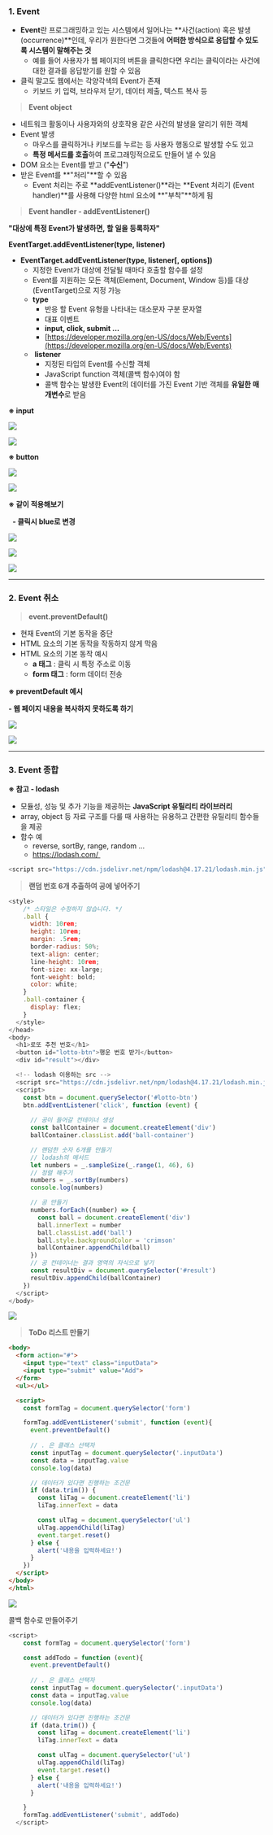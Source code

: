 
### **1. Event**

-   **Event**란 프로그래밍하고 있는 시스템에서 일어나는 **사건(action) 혹은 발생(occurrence)**인데, 우리가 원한다면 그것들에 **어떠한 방식으로 응답할 수 있도록 시스템이 말해주는 것**
    -   예를 들어 사용자가 웹 페이지의 버튼을 클릭한다면 우리는 클릭이라는 사건에 대한 결과를 응답받기를 원할 수 있음
-   클릭 말고도 웹에서는 각양각색의 Event가 존재
    -   키보드 키 입력, 브라우저 닫기, 데이터 제출, 텍스트 복사 등

> **Event object**

-   네트워크 활동이나 사용자와의 상호작용 같은 사건의 발생을 알리기 위한 객체
-   Event 발생
    -   마우스를 클릭하거나 키보드를 누르는 등 사용자 행동으로 발생할 수도 있고
    -   **특정 메서드를 호출**하여 프로그래밍적으로도 만들어 낼 수 있음
-   DOM 요소는 Event를 받고 ("**수신**")
-   받은 Event를 **"처리"**할 수 있음
    -   Event 처리는 주로 **addEventListener()**라는 **Event 처리기 (Event handler)**를 사용해 다양한 html 요소에 **"부착"**하게 됨

> **Event handler - addEventListener()**

**"대상에 특정 Event가 발생하면, 할 일을 등록하자"**

**EventTarget.addEventListener(type, listener)**

-   **EventTarget.addEventListener(type, listener[, options])**
    -   지정한 Event가 대상에 전달될 때마다 호출할 함수를 설정
    -   Event를 지원하는 모든 객체(Element, Document, Window 등)를 대상(EventTarget)으로 지정 가능
    -   **type**
        -   반응 할 Event 유형을 나타내는 대소문자 구분 문자열
        -   대표 이벤트
        -   **input, click, submit ...**
        -   [https://developer.mozilla.org/en-US/docs/Web/Events](https://developer.mozilla.org/en-US/docs/Web/Events)
    -    **listener**
        -   지정된 타입의 Event를 수신할 객체
        -   JavaScript function 객체(콜백 함수)여야 함
        -   콜백 함수는 발생한 Event의 데이터를 가진 Event 기반 객체를 **유일한 매개변수**로 받음

**※ input**

![](https://k.kakaocdn.net/dn/d1VeOx/btrPthEtRTH/OOG8RiqekUxIvazsPZxi81/img.png)

![](https://k.kakaocdn.net/dn/bcGbEC/btrPs3Nb7fs/kqVfBW36aQ9XJSFnZ06Ok1/img.png)

**※ button**

![](https://k.kakaocdn.net/dn/bofDWz/btrPtIPkv1F/LdkhcVGYsklFyom6qO2Cmk/img.png)

![](https://k.kakaocdn.net/dn/AVrgL/btrPp4sFvOT/Ld9hTlEy0rB7JRjrhvjhZ1/img.png)

**※ 같이 적용해보기**

  **- 클릭시 blue로 변경**

![](https://k.kakaocdn.net/dn/bJlN4D/btrPsBQ2km7/0yvDiYPBKyyVfLKkTOpgrK/img.png)

![](https://k.kakaocdn.net/dn/db2I5G/btrPoQ9fByk/RXFUOnkgJTr4YHXSwrIKrk/img.png)

![](https://k.kakaocdn.net/dn/dLStEw/btrPlbF5I2e/4zKKfdB1j4tLvJsudzNOb1/img.png)

---

### **2. Event 취소**

> **event.preventDefault()**

-   현재 Event의 기본 동작을 중단
-   HTML 요소의 기본 동작을 작동하지 않게 막음
-   HTML 요소의 기본 동작 예시
    -   **a 태그** : 클릭 시 특정 주소로 이동
    -   **form 태그** : form 데이터 전송

**※ preventDefault 예시**

**- 웹 페이지 내용을 복사하지 못하도록 하기**

![](https://k.kakaocdn.net/dn/1GkC8/btrPox9DM6y/LLcGX71M4QG8fazHaMvfZ1/img.png)

![](https://k.kakaocdn.net/dn/OJw2R/btrPsAdwQ73/4yFJ2Ef2QJAsMaSKPvgGyK/img.png)

---

### **3. Event 종합**

**※ 참고 - lodash**

-   모듈성, 성능 및 추가 기능을 제공하는 **JavaScript 유틸리티 라이브러리**
-   array, object 등 자료 구조를 다룰 때 사용하는 유용하고 간편한 유틸리티 함수들을 제공
-   함수 예
    -   reverse, sortBy, range, random ...
    -   https://lodash.com/ 

```javascript
<script src="https://cdn.jsdelivr.net/npm/lodash@4.17.21/lodash.min.js"></script>
```

> **랜덤 번호 6개 추출하여 공에 넣어주기**

```javascript
<style>
    /* 스타일은 수정하지 않습니다. */
    .ball {
      width: 10rem;
      height: 10rem;
      margin: .5rem;
      border-radius: 50%;
      text-align: center;
      line-height: 10rem;
      font-size: xx-large;
      font-weight: bold;
      color: white;
    }
    .ball-container {
      display: flex;
    }
  </style>
</head>
<body>
  <h1>로또 추천 번호</h1>
  <button id="lotto-btn">행운 번호 받기</button>
  <div id="result"></div>

  <!-- lodash 이용하는 src -->
  <script src="https://cdn.jsdelivr.net/npm/lodash@4.17.21/lodash.min.js"></script>  
  <script>
    const btn = document.querySelector('#lotto-btn')
    btn.addEventListener('click', function (event) {
      
      // 공이 들어갈 컨테이너 생성
      const ballContainer = document.createElement('div')
      ballContainer.classList.add('ball-container')

      // 랜덤한 숫자 6개를 만들기
      // lodash의 메서드
      let numbers = _.sampleSize(_.range(1, 46), 6)
      // 정렬 해주기
      numbers = _.sortBy(numbers)
      console.log(numbers)

      // 공 만들기
      numbers.forEach((number) => {
        const ball = document.createElement('div')
        ball.innerText = number
        ball.classList.add('ball')
        ball.style.backgroundColor = 'crimson'
        ballContainer.appendChild(ball)
      })
      // 공 컨테이너는 결과 영역의 자식으로 넣기
      const resultDiv = document.querySelector('#result')
      resultDiv.appendChild(ballContainer)
    })
  </script>
</body>
```

![](https://k.kakaocdn.net/dn/cK7Y1n/btrPtjoPHqJ/e3k21iGzITl7Vsl1IAuk5k/img.png)

> **ToDo 리스트 만들기**

```html
<body>
  <form action="#">
    <input type="text" class="inputData">
    <input type="submit" value="Add">
  </form>
  <ul></ul>

  <script>
    const formTag = document.querySelector('form')

    formTag.addEventListener('submit', function (event){
      event.preventDefault()
      
      // . 은 클래스 선택자
      const inputTag = document.querySelector('.inputData')
      const data = inputTag.value
      console.log(data)

      // 데이터가 있다면 진행하는 조건문
      if (data.trim()) {
        const liTag = document.createElement('li')
        liTag.innerText = data

        const ulTag = document.querySelector('ul')
        ulTag.appendChild(liTag)
        event.target.reset()
      } else {
        alert('내용을 입력하세요!')
      }
    })
  </script>
</body>
</html>
```

![](https://k.kakaocdn.net/dn/dgU1Uk/btrPla8ihQc/tpr6Qz1YcVHiJxLmkkRyxk/img.png)

콜백 함수로 만들어주기

```javascript
<script>
    const formTag = document.querySelector('form')

    const addTodo = function (event){
      event.preventDefault()
      
      // . 은 클래스 선택자
      const inputTag = document.querySelector('.inputData')
      const data = inputTag.value
      console.log(data)

      // 데이터가 있다면 진행하는 조건문
      if (data.trim()) {
        const liTag = document.createElement('li')
        liTag.innerText = data

        const ulTag = document.querySelector('ul')
        ulTag.appendChild(liTag)
        event.target.reset()
      } else {
        alert('내용을 입력하세요!')
      }

    }
    formTag.addEventListener('submit', addTodo)
  </script>
```
